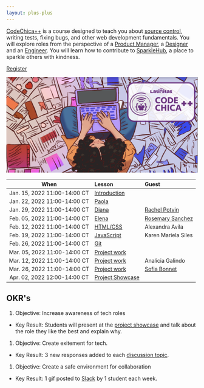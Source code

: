 ```yaml
---
layout: plus-plus
---
```


[CodeChica++](./) is a course designed to teach you about [source control](./guides/git.html#source-control),
writing tests, fixing bugs, and other web development fundamentals.
You will explore roles from the perspective of a [Product Manager](./roles/product-manager.html),
a [Designer](./roles/designer.html) and an [Engineer](./roles/software-engineer.html).
You will learn how to contribute to [SparkleHub][sparklehub],
a place to sparkle others with kindness.

<a href="https://www.eventbrite.com/o/latinitas-nonprofit-organization-11797246680" class="button primary">Register</a>

![Chica Coding](/assets/images/chica-coding-plus-plus-top-view.png)

| When | Lesson | Guest |
| :---: | :--- | :--- |
|  Jan. 15, 2022 11:00-14:00 CT | [Introduction](./lessons/0x00/) | |
|  Jan. 22, 2022 11:00-14:00 CT | [Paola](./lessons/0x01/)   | |
|  Jan. 29, 2022 11:00-14:00 CT | [Diana](./lessons/0x02/)      | [Rachel Potvin](https://github.com/rachelpotvin) |
|  Feb. 05, 2022 11:00-14:00 CT | [Elena](./lessons/0x03/) | [Rosemary Sanchez](https://github.com/rrrosemaryyy) |
|  Feb. 12, 2022 11:00-14:00 CT | [HTML/CSS](./lessons/0x04/) | Alexandra Avila |
|  Feb. 19, 2022 11:00-14:00 CT | [JavaScript](./lessons/0x05/) | Karen Mariela Siles |
|  Feb. 26, 2022 11:00-14:00 CT | [Git](./lessons/0x06/) | |
|  Mar. 05, 2022 11:00-14:00 CT | [Project work](./lessons/0x07/) | |
|  Mar. 12, 2022 11:00-14:00 CT | [Project work](./lessons/0x08/) | Analicia Galindo |
|  Mar. 26, 2022 11:00-14:00 CT | [Project work](./lessons/0x09/) | [Sofia Bonnet](https://github.com/sofiatwins) |
|  Apr. 02, 2022 12:00-14:00 CT | [Project Showcase](./project.html) | |


## OKR's

1. Objective: Increase awareness of tech roles
  * Key Result: Students will present at the [project showcase][project] and talk about the role they like the best and explain why.
1. Objective: Create exitement for tech.
  * Key Result: 3 new responses added to each [discussion topic](https://github.com/CodeChica/plus-plus/discussions).
1. Objective: Create a safe environment for collaboration
  * Key Result: 1 gif posted to [Slack][slack] by 1 student each week.

[calendar]: https://calendar.google.com/calendar/u/0?cid=Y2xhc3Nyb29tMTA5OTkzMzI5MTI2NDM0MzIwNjMxQGdyb3VwLmNhbGVuZGFyLmdvb2dsZS5jb20
[project]: /plus-plus/project.html
[recordings]: https://codechica-plus-plus.slack.com/archives/C02EQF56ULW
[registration]: https://www.eventbrite.com/e/code-chica-advanced-coding-program-cohort-2-saturdays-tickets-215146768777
[slack]: ./guides/slack.html
[sparklehub]: https://github.com/CodeChica/SparkleHub-lite
[zoom]: https://zoom.us/
